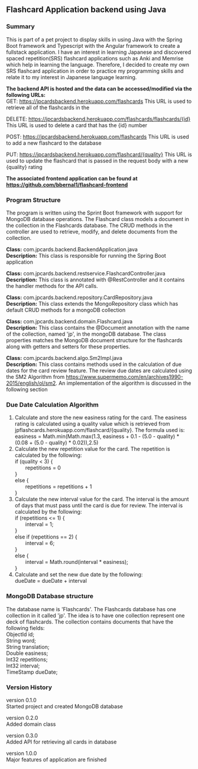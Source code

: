 ## Flashcard Application backend using Java

### Summary
This is part of a pet project to display skills in using Java with the Spring Boot framework and Typescript with the Angular framework to create a fullstack application. I have an interest in learning Japanese and discovered spaced repetition(SRS) flashcard applications such as Anki and Memrise which help in learning the language. Therefore, I decided to create my own SRS flashcard application in order to practice my programming skills and relate it to my interest in Japanese language learning.

**The backend API is hosted and the data can be accessed/modified via the following URLs:**  
GET:
https://jpcardsbackend.herokuapp.com/flashcards
This URL is used to retrieve all of the flashcards in the 

DELETE:
https://jpcardsbackend.herokuapp.com/flashcards/flashcards/{id}
This URL is used to delete a card that has the {id} number

POST:
https://jpcardsbackend.herokuapp.com/flashcards
This URL is used to add a new flashcard to the database

PUT:
https://jpcardsbackend.herokuapp.com/flashcard/{quality}
This URL is used to update the flashcard that is passed in the request body with a new {quality} rating

**The associated frontend application can be found at https://github.com/bbernal1/flashcard-frontend**

### Program Structure
The program is written using the Sprint Boot framework with support for MongoDB database operations. The Flashcard class models a document in the collection in the Flashcards database. The CRUD methods in the controller are used to retrieve, modify, and delete documents from the collection.

**Class:** com.jpcards.backend.BackendApplication.java  
**Description:** This class is responsible for running the Spring Boot application

**Class:** com.jpcards.backend.restservice.FlashcardController.java  
**Description:** This class is annotated with @RestController and it contains the handler methods for the API calls.

**Class:** com.jpcards.backend.repository.CardRepository.java  
**Description:** This class extends the MongoRepository class which has default CRUD methods for a mongoDB collection

**Class:** com.jpcards.backend.domain.Flashcard.java  
**Description:** This class contains the @Document annotation with the name of the collection, named 'jp', in the mongoDB database. The class properties matches the MongoDB document structure for the flashcards along with getters and setters for these properties.

**Class:** com.jpcards.backend.algo.Sm2Impl.java  
**Description:** This class contains methods used in the calculation of due dates for the card review feature. The review due dates are calculated using the SM2 Algorithm from https://www.supermemo.com/en/archives1990-2015/english/ol/sm2. An implementation of the algorithm is discussed in the following section

### Due Date Calculation Algorithm
1. Calculate and store the new easiness rating for the card. The easiness rating is calculated using a quality value which is retrieved from jpflashcards.herokuapp.com/flashcard/{quality}. The formula used is: easiness = Math.min(Math.max(1.3, easiness + 0.1 - (5.0 - quality) * (0.08 + (5.0 - quality) * 0.02)),2.5)
2. Calculate the new repetition value for the card. The repetition is calculated by the following:  
if (quality < 3) {  
&emsp;&emsp;repetitions = 0  
}  
else {  
&emsp;&emsp;repetitions = repetitions + 1  
}  
3. Calculate the new interval value for the card. The interval is the amount of days that must pass until the card is due for review. The interval is calculated by the following:  
if (repetitions <= 1) {  
&emsp;&emsp;interval = 1;  
}  
else if (repetitions == 2) {  
&emsp;&emsp;interval = 6;  
}  
else {  
&emsp;&emsp;interval = Math.round(interval * easiness);  
}  
4. Calculate and set the new due date by the following:  
dueDate = dueDate + interval

### MongoDB Database structure
The database name is 'Flashcards'. The Flashcards database has one collection in it called 'jp'. The idea is to have one collection represent one deck of flashcards. The collection contains documents that have the following fields:  
ObjectId id;  
String word;  
String translation;  
Double easiness;  
Int32 repetitions;  
Int32 interval;  
TimeStamp dueDate;

### Version History
version 0.1.0  
Started project and created MongoDB database

version 0.2.0  
Added domain class 

version 0.3.0  
Added API for retrieving all cards in database

version 1.0.0  
Major features of application are finished



